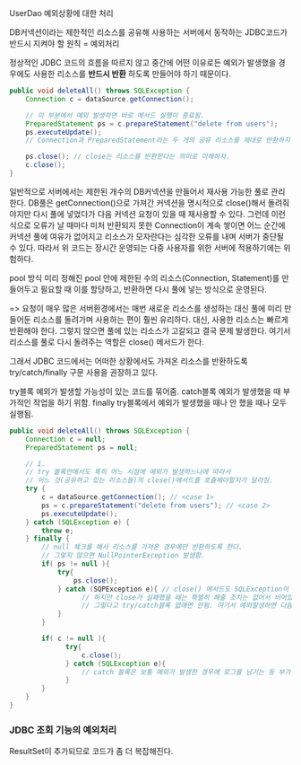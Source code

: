 UserDao 예외상황에 대한 처리

DB커넥션이라는 제한적인 리소스를 공유해 사용하는 서버에서 동작하는 JDBC코드가 반드시 지켜야 할 원칙 = 예외처리

정상적인 JDBC 코드의 흐름을 따르지 않고 중간에 어떤 이유로든 예외가 발생했을 경우에도 사용한 리소스를 **반드시 반환** 하도록 만들어야 하기 때문이다.

```Java
public void deleteAll() throws SQLException {
    Connection c = dataSource.getConnection();

    // 이 부분에서 예외 발생하면 바로 메서드 실행이 종료됨.
    PreparedStatement ps = c.prepareStatement("delete from users");
    ps.executeUpdate();
    // Connection과 PreparedStatement라는 두 개의 공유 리소스를 제대로 반환하지 못함.

    ps.close(); // close는 리소스를 반환한다는 의미로 이해하자.
    c.close();
}
```

일반적으로 서버에서는 제한된 개수의 DB커넥션을 만들어서 재사용 가능한 풀로 관리한다.
DB풀은 getConnection()으로 가져간 커넥션을 명시적으로 close()해서 돌려줘야지만 다시 풀에 넣었다가 다음 커넥션 요청이 있을 때 재사용할 수 있다.
그런데 이런 식으로 오류가 날 때마다 미처 반환되지 못한 Connection이 계속 쌓이면
어느 순간에 커넥션 풀에 여유가 없어지고 리소스가 모자란다는 심각한 오류를 내며 서버가 중단될 수 있다. 따라서 위 코드는 장시간 운영되는 다중 사용자를 위한 서버에 적용하기에는 위험하다.

pool 방식
미리 정해진 pool 안에 제한된 수의 리소스(Connection, Statement)를 만들어두고 필요할 때 이를 할당하고, 반환하면 다시 풀에 넣는 방식으로 운영된다.

=> 요청이 매우 많은 서버환경에서는 매번 새로운 리소스를 생성하는 대신 풀에 미리 만들어둔 리소스를 돌려가며 사용하는 편이 훨씬 유리하다. 대신, 사용한 리소스는 빠르게 반환해야 한다. 그렇지 않으면 풀에 있는 리소스가 고갈되고 결국 문제 발생한다. 여기서 리소스를 풀로 다시 돌려주는 역할은 close() 메서드가 한다.

그래서 JDBC 코드에서는 어떠한 상황에서도 가져온 리소스를 반환하도록
try/catch/finally 구문 사용을 권장하고 있다.

try블록 예외가 발생할 가능성이 있는 코드를 묶어줌.
catch블록 예외가 발생했을 때 부가적인 작업을 하기 위함.
finally try블록에서 예외가 발생했을 때나 안 했을 때나 모두 실행됨.

```java
public void deleteAll() throws SQLException {
    Connection c = null;
    PreparedStatement ps = null;

    // 1.
    // try 블록안에서도 특히 어느 시점에 예외가 발생하느냐에 따라서
    // 어느 것(공유하고 있는 리소스들)의 close()메서드를 호출해야할지가 달라짐.
    try {
        c = dataSource.getConnection(); // <case 1>
        ps = c.prepareStatement("delete from users"); // <case 2>
        ps.executeUpdate();
    } catch (SQLException e) {
        throw e;
    } finally {
        // null 체크를 해서 리소스를 가져온 경우에만 반환하도록 한다.
        // 그렇지 않으면 NullPointerException 발생함.
        if( ps != null ){
            try{
                ps.close();
            } catch (SQPException e){ // close() 메서드도 SQLException이 발생할 수 있는 메서드다!
                  // 하지만 close가 실패했을 때는 특별히 해줄 조치는 없어서 비어있다.
                  // 그렇다고 try/catch블록 없애면 안됨. 여기서 예외발생하면 다음에 반환할 connection을 반환할 수 없음.
            }
        }

        if( c != null ){
              try{
                  c.close();
              } catch (SQLException e){
                  // catch 블록은 보통 예외가 발생한 경우에 로그를 남기는 등 부가작업에 쓰인다.
              }
        }
    }
}
```

### JDBC 조회 기능의 예외처리
ResultSet이 추가되므로 코드가 좀 더 복잡해진다.
